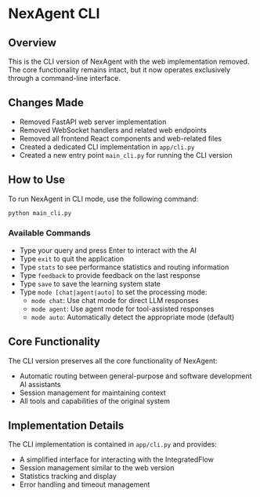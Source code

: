 # NexAgent CLI

## Overview
This is the CLI version of NexAgent with the web implementation removed. The core functionality remains intact, but it now operates exclusively through a command-line interface.

## Changes Made
- Removed FastAPI web server implementation
- Removed WebSocket handlers and related web endpoints
- Removed all frontend React components and web-related files
- Created a dedicated CLI implementation in `app/cli.py`
- Created a new entry point `main_cli.py` for running the CLI version

## How to Use
To run NexAgent in CLI mode, use the following command:

```bash
python main_cli.py
```

### Available Commands
- Type your query and press Enter to interact with the AI
- Type `exit` to quit the application
- Type `stats` to see performance statistics and routing information
- Type `feedback` to provide feedback on the last response
- Type `save` to save the learning system state
- Type `mode [chat|agent|auto]` to set the processing mode:
  - `mode chat`: Use chat mode for direct LLM responses
  - `mode agent`: Use agent mode for tool-assisted responses
  - `mode auto`: Automatically detect the appropriate mode (default)

## Core Functionality
The CLI version preserves all the core functionality of NexAgent:
- Automatic routing between general-purpose and software development AI assistants
- Session management for maintaining context
- All tools and capabilities of the original system

## Implementation Details
The CLI implementation is contained in `app/cli.py` and provides:
- A simplified interface for interacting with the IntegratedFlow
- Session management similar to the web version
- Statistics tracking and display
- Error handling and timeout management